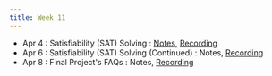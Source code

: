 ```yaml
---
title: Week 11
---
```


- Apr 4 : Satisfiability (SAT) Solving : [Notes](https://hackmd.io/@lfs/rkml6OvXc), [Recording](https://brown.hosted.panopto.com/Panopto/Pages/Viewer.aspx?id=f672487e-7591-4c4b-a737-ae2900f64698)
- Apr 6 : Satisfiability (SAT) Solving (Continued) : Notes, [Recording](https://brown.hosted.panopto.com/Panopto/Pages/Viewer.aspx?id=3c9d1bfc-ad8d-4fb4-9060-ae2900f646b3)
- Apr 8 : Final Project's FAQs  : Notes, [Recording](#)
